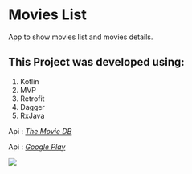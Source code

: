 # Movies List

App to show movies list and movies details.

## This Project was developed using: 

1. Kotlin
2. MVP
3. Retrofit
4. Dagger 
5. RxJava

Api : <i> <a href= "https://www.themoviedb.org">The Movie DB </a></i>

Api : <i> <a href= "https://play.google.com/store/apps/details?id=com.movieslist.hallefy.filmskotlin">Google Play </a></i>


<a href="https://codeclimate.com/github/hallefy/MoviesList/maintainability"><img src="https://api.codeclimate.com/v1/badges/8e3b4c152fc490501390/maintainability" />

